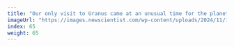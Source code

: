 ```yaml
---
title: "Our only visit to Uranus came at an unusual time for the planet"
imageUrl: "https://images.newscientist.com/wp-content/uploads/2024/11/11145255/SEI_228852345.jpg?width=788"
index: 65
weight: 65
---
```

